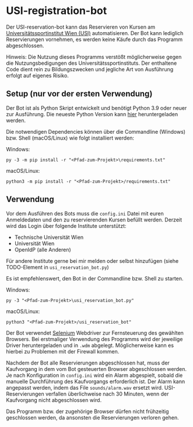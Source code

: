 # USI-registration-bot

Der USI-reservation-bot kann das Reservieren von Kursen am <a href="https://www.usi.at/">Universitätssportinstitut Wien (USI)</a> automatisieren. Der Bot kann lediglich Reservierungen vornehmen, es werden keine Käufe durch das Programm abgeschlossen.

Hinweis: Die Nutzung dieses Programms verstößt möglicherweise gegen die Nutzungsbedigungen des Universitätssportinstituts. Der enthaltene Code dient rein zu Bildungszwecken und jegliche Art von Ausführung erfolgt auf eigenes Risiko.

## Setup (nur vor der ersten Verwendung)

Der Bot ist als Python Skript entwickelt und benötigt Python 3.9 oder neuer zur Ausführung. Die neueste Python Version kann <a href="https://www.python.org/downloads/">hier</a> heruntergeladen werden.

Die notwendigen Dependencies können über die Commandline (Windows) bzw. Shell (macOS/Linux) wie folgt installiert werden: 

Windows:
```
py -3 -m pip install -r "<Pfad-zum-Projekt>\requirements.txt"
```

macOS/Linux:
```
python3 -m pip install -r "<Pfad-zum-Projekt>/requirements.txt"
```

## Verwendung

Vor dem Ausführen des Bots muss die ``config.ini`` Datei mit euren Anmeldedaten und den zu reservierenden Kursen befüllt werden. Derzeit wird das Login über folgende Institute unterstützt: 
* Technische Universität Wien 
* Universität Wien
* OpenIdP (alle Anderen)

Für andere Institute gerne bei mir melden oder selbst hinzufügen (siehe TODO-Element in `` usi_reservation_bot.py ``)

Es ist empfehlenswert, den Bot in der Commandline bzw. Shell zu starten.

Windows:
```
py -3 "<Pfad-zum-Projekt>\usi_reservation_bot.py"
```

macOS/Linux:
```
python3 "<Pfad-zum-Projekt>/usi_reservation_bot"
```

Der Bot verwendet <a href="https://www.selenium.dev/">Selenium</a> Webdriver zur Fernsteuerung des gewählten Browsers. Bei erstmaliger Verwendung des Programms wird der jeweilige Driver heruntergeladen und in ``.wdm`` abgelegt. Möglicherweise kann es hierbei zu Problemen mit der Firewall kommen.

Nachdem der Bot alle Reservierungen abgeschlossen hat, muss der Kaufvorgang in dem vom Bot gesteuerten Browser abgeschlossen werden. Je nach Konfiguration in ``config.ini`` wird ein Alarm abgespielt, sobald die manuelle Durchführung des Kaufvorgangs erforderlich ist. Der Alarm kann angepasst werden, indem das File ``sounds/alarm.wav`` ersetzt wird. USI-Reservierungen verfallen überlichweise nach 30 Minuten, wenn der Kaufvorgang nicht abgeschlossen wird.

Das Programm bzw. der zugehörige Browser dürfen nicht frühzeitig geschlossen werden, da ansonsten die Reservierungen verloren gehen.